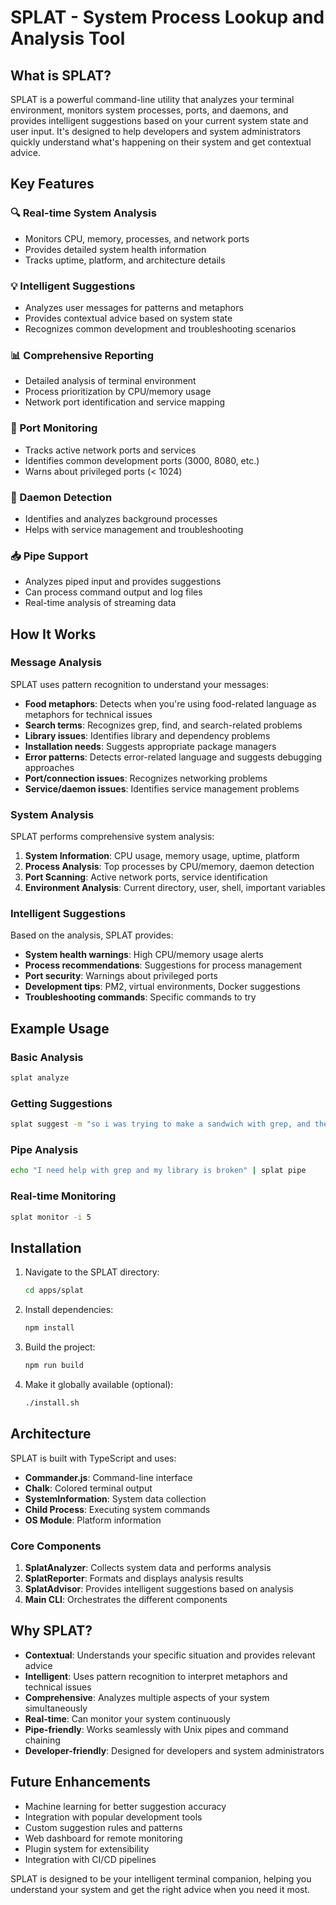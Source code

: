 # SPLAT - System Process Lookup and Analysis Tool

## What is SPLAT?

SPLAT is a powerful command-line utility that analyzes your terminal environment, monitors system processes, ports, and daemons, and provides intelligent suggestions based on your current system state and user input. It's designed to help developers and system administrators quickly understand what's happening on their system and get contextual advice.

## Key Features

### 🔍 Real-time System Analysis
- Monitors CPU, memory, processes, and network ports
- Provides detailed system health information
- Tracks uptime, platform, and architecture details

### 💡 Intelligent Suggestions
- Analyzes user messages for patterns and metaphors
- Provides contextual advice based on system state
- Recognizes common development and troubleshooting scenarios

### 📊 Comprehensive Reporting
- Detailed analysis of terminal environment
- Process prioritization by CPU/memory usage
- Network port identification and service mapping

### 🔌 Port Monitoring
- Tracks active network ports and services
- Identifies common development ports (3000, 8080, etc.)
- Warns about privileged ports (< 1024)

### 👻 Daemon Detection
- Identifies and analyzes background processes
- Helps with service management and troubleshooting

### 📥 Pipe Support
- Analyzes piped input and provides suggestions
- Can process command output and log files
- Real-time analysis of streaming data

## How It Works

### Message Analysis
SPLAT uses pattern recognition to understand your messages:

- **Food metaphors**: Detects when you're using food-related language as metaphors for technical issues
- **Search terms**: Recognizes grep, find, and search-related problems
- **Library issues**: Identifies library and dependency problems
- **Installation needs**: Suggests appropriate package managers
- **Error patterns**: Detects error-related language and suggests debugging approaches
- **Port/connection issues**: Recognizes networking problems
- **Service/daemon issues**: Identifies service management problems

### System Analysis
SPLAT performs comprehensive system analysis:

1. **System Information**: CPU usage, memory usage, uptime, platform
2. **Process Analysis**: Top processes by CPU/memory, daemon detection
3. **Port Scanning**: Active network ports, service identification
4. **Environment Analysis**: Current directory, user, shell, important variables

### Intelligent Suggestions
Based on the analysis, SPLAT provides:

- **System health warnings**: High CPU/memory usage alerts
- **Process recommendations**: Suggestions for process management
- **Port security**: Warnings about privileged ports
- **Development tips**: PM2, virtual environments, Docker suggestions
- **Troubleshooting commands**: Specific commands to try

## Example Usage

### Basic Analysis
```bash
splat analyze
```

### Getting Suggestions
```bash
splat suggest -m "so i was trying to make a sandwich with grep, and the salami in the library of congress open source lib went bad, can you run to the store???"
```

### Pipe Analysis
```bash
echo "I need help with grep and my library is broken" | splat pipe
```

### Real-time Monitoring
```bash
splat monitor -i 5
```

## Installation

1. Navigate to the SPLAT directory:
   ```bash
   cd apps/splat
   ```

2. Install dependencies:
   ```bash
   npm install
   ```

3. Build the project:
   ```bash
   npm run build
   ```

4. Make it globally available (optional):
   ```bash
   ./install.sh
   ```

## Architecture

SPLAT is built with TypeScript and uses:

- **Commander.js**: Command-line interface
- **Chalk**: Colored terminal output
- **SystemInformation**: System data collection
- **Child Process**: Executing system commands
- **OS Module**: Platform information

### Core Components

1. **SplatAnalyzer**: Collects system data and performs analysis
2. **SplatReporter**: Formats and displays analysis results
3. **SplatAdvisor**: Provides intelligent suggestions based on analysis
4. **Main CLI**: Orchestrates the different components

## Why SPLAT?

- **Contextual**: Understands your specific situation and provides relevant advice
- **Intelligent**: Uses pattern recognition to interpret metaphors and technical issues
- **Comprehensive**: Analyzes multiple aspects of your system simultaneously
- **Real-time**: Can monitor your system continuously
- **Pipe-friendly**: Works seamlessly with Unix pipes and command chaining
- **Developer-friendly**: Designed for developers and system administrators

## Future Enhancements

- Machine learning for better suggestion accuracy
- Integration with popular development tools
- Custom suggestion rules and patterns
- Web dashboard for remote monitoring
- Plugin system for extensibility
- Integration with CI/CD pipelines

SPLAT is designed to be your intelligent terminal companion, helping you understand your system and get the right advice when you need it most. 
